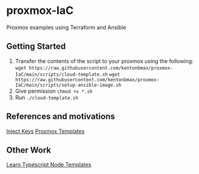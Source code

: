 # proxmox-IaC
Proxmox examples using Terraform and Ansible

## Getting Started
1. Transfer the contents of the script to your proxmox using the following:
   `wget https://raw.githubusercontent.com/kentonbmax/proxmox-IaC/main/scripts/cloud-template.sh`
   `wget https://raw.githubusercontent.com/kentonbmax/proxmox-IaC/main/scripts/setup-ansible-image.sh`
1. Give permission `chmod +x *.sh`
1. Run `./cloud-template.sh`    

## References and motivations
[Inject Keys](https://www.cyberciti.biz/faq/how-to-add-ssh-public-key-to-qcow2-linux-cloud-images-using-virt-sysprep/)
[Proxmox Templates](https://pve.proxmox.com/wiki/VM_Templates_and_Clones)

## Other Work
[Learn Typescript Node Templates](https://pve.proxmox.com/wiki/VM_Templates_and_Clones)